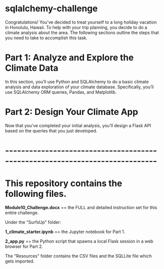 # sqlalchemy-challenge

Congratulations! You've decided to treat yourself to a long holiday vacation in Honolulu, Hawaii. To help with your trip planning, you decide to do a climate analysis about the area. The following sections outline the steps that you need to take to accomplish this task.

# Part 1: Analyze and Explore the Climate Data

In this section, you’ll use Python and SQLAlchemy to do a basic climate analysis and data exploration of your climate database. Specifically, you’ll use SQLAlchemy ORM queries, Pandas, and Matplotlib.

# Part 2: Design Your Climate App

Now that you’ve completed your initial analysis, you’ll design a Flask API based on the queries that you just developed.

# ----------------------------------------------------------------------------

# This repository contains the following files.

**Module10_Challenge.docx** == the FULL and detailed instruction set for this entire challenge.

Under the "SurfsUp" folder:

**1_climate_starter.ipynb** == the Jupyter notebook for Part 1.

**2_app.py** == the Python script that spawns a local Flask session in a web browser for Part 2.

The "Resources" folder contains the CSV files and the SQLLite file which gets imported.
